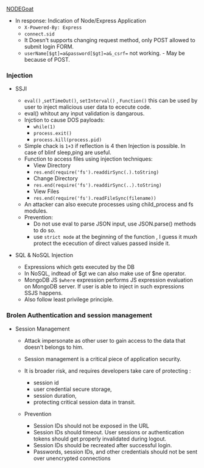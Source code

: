 [NODEGoat](https://github.com/OWASP/NodeGoat)

 - In response: Indication of Node/Express Application
	 - `X-Powered-By: Express`
	 - `connect.sid`
	 - 	It Doesn't supports changing request method, only POST allowed to submit login FORM.
	 - `userName[$gt]=a&password[$gt]=a&_csrf=` not working. - May be because of POST.
 
### Injection

- SSJI
	- `eval()` ,`setTimeOut()`, `setInterval()` , `Function()` this can be used by user to inject malicious user data to ececute code.
	- eval() whitout any input validation is dangarous.
	- Injction to cause DOS payloads:
		- `while(1)`
		- `process.exit()`
		- `process.kill(process.pid)`
	- Simple chack is `1+3` if reflection is 4 then Injection is possible. In case of blinf sleep,ping are useful.
	- Function to access files using injection techniques:
		- View Directory
		- `res.end(require('fs').readdirSync(.).toString)`
		- Change Directory 
		- `res.end(require('fs').readdirSync(..).toString)`
		- View Files
		- `res.end(require('fs').readFileSync(filename))`
	 - An attacker can also execute processes using child_process and fs modules.
	 - Prevention:
		 - Do not use eval to parse JSON input, use JSON.parse() methods to do so.
		 - use `strict mode` at the beginning of the function , I guess it muxh protect the ececution of direct values passed inside it.
		 
- SQL & NoSQL Injection
	- Expressions which gets executed by the DB
	- In NoSQL, indtead of $gt we can also make use of $ne operator.
	- MongoDB JS `$where` expression performs JS expression evaluation on MongoDB server. If user is able to inject in such expressions SSJS happens.
	- Also follow least privilege principle.
 

### Brolen Authentication and session management

- Session Management
	- Attack impersonate as other user to gain access to the data that doesn't belongs to him.
	- Session management is a critical piece of application security.
	- It is broader risk, and requires developers take care of protecting :
		- session id 
		- user credential secure storage,
		- session duration,
		- protecting critical session data in transit.

	 - Prevention
		 - Session IDs should not be exposed in the URL
		 - Session IDs should timeout. User sessions or authentication tokens should get properly invalidated during logout.
		 - 	Session IDs should be recreated after successful login.
		 - Passwords, session IDs, and other credentials should not be sent over unencrypted connections




